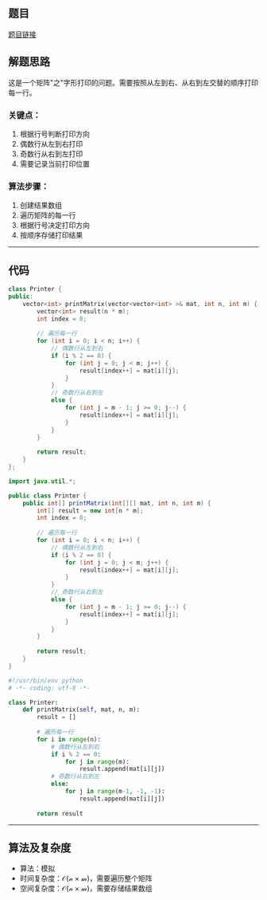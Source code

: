 ## 题目
[题目链接](https://www.nowcoder.com/practice/7df39c7556424eada267d8f793961a1e?tpId=182&tqId=25284&sourceUrl=/exam/oj&channenl=wgithub&fromPut=wgithub)

## 解题思路

这是一个矩阵"之"字形打印的问题。需要按照从左到右、从右到左交替的顺序打印每一行。

### 关键点：
1. 根据行号判断打印方向
2. 偶数行从左到右打印
3. 奇数行从右到左打印
4. 需要记录当前打印位置

### 算法步骤：
1. 创建结果数组
2. 遍历矩阵的每一行
3. 根据行号决定打印方向
4. 按顺序存储打印结果

---

## 代码

```cpp []
class Printer {
public:
    vector<int> printMatrix(vector<vector<int> >& mat, int n, int m) {
        vector<int> result(n * m);
        int index = 0;
        
        // 遍历每一行
        for (int i = 0; i < n; i++) {
            // 偶数行从左到右
            if (i % 2 == 0) {
                for (int j = 0; j < m; j++) {
                    result[index++] = mat[i][j];
                }
            }
            // 奇数行从右到左
            else {
                for (int j = m - 1; j >= 0; j--) {
                    result[index++] = mat[i][j];
                }
            }
        }
        
        return result;
    }
};


```
```java []
import java.util.*;

public class Printer {
    public int[] printMatrix(int[][] mat, int n, int m) {
        int[] result = new int[n * m];
        int index = 0;
        
        // 遍历每一行
        for (int i = 0; i < n; i++) {
            // 偶数行从左到右
            if (i % 2 == 0) {
                for (int j = 0; j < m; j++) {
                    result[index++] = mat[i][j];
                }
            }
            // 奇数行从右到左
            else {
                for (int j = m - 1; j >= 0; j--) {
                    result[index++] = mat[i][j];
                }
            }
        }
        
        return result;
    }
}
```
```python []
#!/usr/bin/env python
# -*- coding: utf-8 -*-

class Printer:
    def printMatrix(self, mat, n, m):
        result = []
        
        # 遍历每一行
        for i in range(n):
            # 偶数行从左到右
            if i % 2 == 0:
                for j in range(m):
                    result.append(mat[i][j])
            # 奇数行从右到左
            else:
                for j in range(m-1, -1, -1):
                    result.append(mat[i][j])
                    
        return result


```



---

## 算法及复杂度
- 算法：模拟
- 时间复杂度：$\mathcal{O(n×m)}$，需要遍历整个矩阵
- 空间复杂度：$\mathcal{O(n×m)}$，需要存储结果数组
